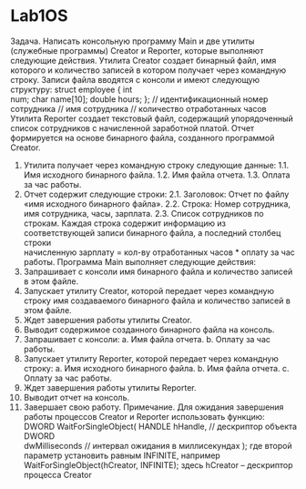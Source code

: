 # Lab1OS
Задача. 
Написать консольную программу Main и две утилиты (служебные программы)
 Creator и Reporter, которые выполняют следующие действия.
 Утилита Creator создает бинарный файл, имя которого и количество записей в котором
 получает через командную строку.
 Записи файла вводятся с консоли и имеют следующую структуру:
 struct employee
 {
 int    
num;
 char   name[10];
 double hours;
  };
 // идентификационный номер сотрудника
 // имя сотрудника
 // количество отработанных часов
 Утилита Reporter создает текстовый файл, содержащий упорядоченный список сотрудников
 с начисленной заработной платой. Отчет формируется на основе бинарного файла, созданного
 программой Creator.
 1. Утилита получает через командную строку следующие данные:
 1.1. Имя исходного бинарного файла.
 1.2. Имя файла отчета.
 1.3. Оплата за час работы.
 2. Отчет содержит следующие строки:
 2.1. Заголовок: Отчет по файлу «имя исходного бинарного файла».
 2.2. Строка: Номер сотрудника, имя сотрудника, часы, зарплата.
 2.3. Список сотрудников по строкам. Каждая строка содержит информацию из
 соответствующей записи бинарного файла, а последний столбец строки  
начисленную зарплату = кол-ву отработанных часов * оплату за час работы.
 Программа Main выполняет следующие действия:
 1. Запрашивает с консоли имя бинарного файла и количество записей в этом файле.
 2. Запускает утилиту Creator, которой передает через командную строку имя
 создаваемого бинарного файла и количество записей в этом файле.
 3. Ждет завершения работы утилиты Creator.
 4. Выводит содержимое созданного бинарного файла на консоль.
 5. Запрашивает с консоли:
 a.
 Имя файла отчета.
 b. Оплату за час работы.
 6. Запускает утилиту Reporter, которой передает через командную строку:
 a.
 Имя исходного бинарного файла.
 b. Имя файла отчета.
 c.
 Оплату за час работы.
 7. Ждет завершения работы утилиты Reporter.
 8. Выводит отчет на консоль.
 9. Завершает свою работу.
 Примечание. Для ожидания завершения работы процессов Creator и Reporter
 использовать функцию:
 DWORD WaitForSingleObject(
 HANDLE hHandle,        // дескриптор объекта
    DWORD  
dwMilliseconds  // интервал ожидания в миллисекундах
  );
 где второй параметр установить равным INFINITE, например
 WaitForSingleObject(hCreator, INFINITE);
 здесь hCreator – дескриптор процесса Creator
